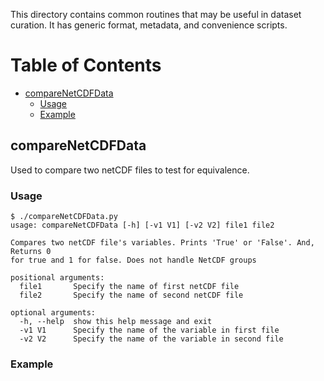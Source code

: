 This directory contains common routines that may be useful in dataset curation. It has generic format, metadata, and convenience scripts. 

# Table of Contents
- [compareNetCDFData](#comparenetcdfdata)
  + [Usage](#usage)
  + [Example](#example)

## compareNetCDFData
Used to compare two netCDF files to test for equivalence.

### Usage
```
$ ./compareNetCDFData.py
usage: compareNetCDFData [-h] [-v1 V1] [-v2 V2] file1 file2

Compares two netCDF file's variables. Prints 'True' or 'False'. And, Returns 0
for true and 1 for false. Does not handle NetCDF groups

positional arguments:
  file1       Specify the name of first netCDF file
  file2       Specify the name of second netCDF file

optional arguments:
  -h, --help  show this help message and exit
  -v1 V1      Specify the name of the variable in first file
  -v2 V2      Specify the name of the variable in second file
```
### Example
